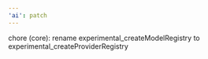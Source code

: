 ```yaml
---
'ai': patch
---
```


chore (core): rename experimental_createModelRegistry to experimental_createProviderRegistry
